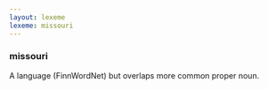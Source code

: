 ```yaml
---
layout: lexeme
lexeme: missouri
---
```


###  missouri 
A language (FinnWordNet) but overlaps more common proper noun.

